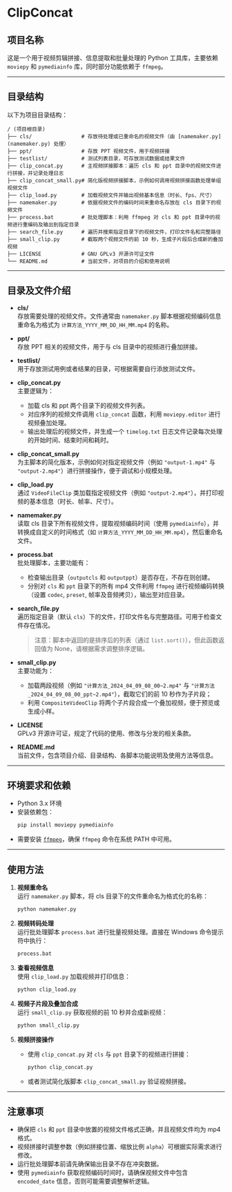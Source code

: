 # ClipConcat

## 项目名称

这是一个用于视频剪辑拼接、信息提取和批量处理的 Python 工具库，主要依赖 `moviepy` 和 `pymediainfo` 库，同时部分功能依赖于 `ffmpeg`。

---

## 目录结构

以下为项目目录结构：

```
/ (项目根目录)
├── cls/                # 存放待处理或已重命名的视频文件（由 [namemaker.py](namemaker.py) 处理）
├── ppt/                # 存放 PPT 视频文件，用于视频拼接
├── testlist/           # 测试列表目录，可存放测试数据或结果文件
├── clip_concat.py      # 主视频拼接脚本：遍历 cls 和 ppt 目录中的视频文件进行拼接，并记录处理日志
├── clip_concat_small.py# 简化版视频拼接脚本，示例如何调用视频拼接函数处理单组视频文件
├── clip_load.py        # 加载视频文件并输出视频基本信息（时长、fps、尺寸）
├── namemaker.py        # 依据视频文件的编码时间来重命名存放在 cls 目录下的视频文件
├── process.bat         # 批处理脚本：利用 ffmpeg 对 cls 和 ppt 目录中的视频进行重编码及输出到指定目录
├── search_file.py      # 遍历并搜索指定目录下的视频文件，打印文件名和完整路径
├── small_clip.py       # 截取两个视频文件的前 10 秒，生成子片段后合成新的叠加视频
├── LICENSE             # GNU GPLv3 开源许可证文件
└── README.md           # 当前文件，对项目的介绍和使用说明
```

---

## 目录及文件介绍

- **cls/**  
  存放需要处理的视频文件。文件通常由 `namemaker.py` 脚本根据视频编码信息重命名为格式为 `计算方法_YYYY_MM_DD_HH_MM.mp4` 的名称。

- **ppt/**  
  存放 PPT 相关的视频文件，用于与 cls 目录中的视频进行叠加拼接。

- **testlist/**  
  用于存放测试用例或者结果的目录，可根据需要自行添放测试文件。

- **clip_concat.py**  
  主要逻辑为：  
  - 加载 cls 和 ppt 两个目录下的视频文件列表。  
  - 对应序列的视频文件调用 `clip_concat` 函数，利用 `moviepy.editor` 进行视频叠加处理。  
  - 输出处理后的视频文件，并生成一个 `timelog.txt` 日志文件记录每次处理的开始时间、结束时间和耗时。

- **clip_concat_small.py**  
  为主脚本的简化版本，示例如何对指定视频文件（例如 `"output-1.mp4"` 与 `"output-2.mp4"`）进行拼接操作，便于调试和小规模处理。

- **clip_load.py**  
  通过 `VideoFileClip` 类加载指定视频文件（例如 `"output-2.mp4"`），并打印视频的基本信息（时长、帧率、尺寸）。

- **namemaker.py**  
  读取 cls 目录下所有视频文件，提取视频编码时间（使用 `pymediainfo`），并转换成自定义的时间格式（如 `计算方法_YYYY_MM_DD_HH_MM.mp4`），然后重命名文件。

- **process.bat**  
  批处理脚本，主要功能有：  
  - 检查输出目录（`outputcls` 和 `outputppt`）是否存在，不存在则创建。  
  - 分别对 `cls` 和 `ppt` 目录下的所有 mp4 文件利用 `ffmpeg` 进行视频编码转换（设置 `codec`, `preset`, 帧率及音频拷贝），输出至对应目录。

- **search_file.py**  
  遍历指定目录（默认 `cls`）下的文件，打印文件名与完整路径。可用于检查文件存在情况。  
  
  > 注意：脚本中返回的是排序后的列表（通过 `list.sort()`），但此函数返回值为 None，请根据需求调整排序逻辑。
  
- **small_clip.py**  
  主要功能为：  
  - 加载两段视频（例如 `"计算方法_2024_04_09_08_00~2.mp4"` 与 `"计算方法_2024_04_09_08_00_ppt~2.mp4"`），截取它们的前 10 秒作为子片段；  
  - 利用 `CompositeVideoClip` 将两个子片段合成一个叠加视频，便于预览或生成小样。

- **LICENSE**  
  GPLv3 开源许可证，规定了代码的使用、修改与分发的相关条款。

- **README.md**  
  当前文件，包含项目介绍、目录结构、各脚本功能说明及使用方法等信息。

---

## 环境要求和依赖

- Python 3.x 环境  
- 安装依赖包：  
  ```sh
  pip install moviepy pymediainfo
  ```
- 需要安装 [`ffmpeg`](https://ffmpeg.org/)，确保 `ffmpeg` 命令在系统 PATH 中可用。

---

## 使用方法

1. **视频重命名**  
    运行 `namemaker.py` 脚本，将 cls 目录下的文件重命名为格式化的名称：  
    
    ```sh
    python namemaker.py
    ```
    
2. **视频转码处理**  
    运行批处理脚本 `process.bat` 进行批量视频处理。直接在 Windows 命令提示符中执行：  
    
    ```bat
    process.bat
    ```
    
3. **查看视频信息**  
    使用 `clip_load.py` 加载视频并打印信息：  
    
    ```sh
    python clip_load.py
    ```
    
4. **视频子片段及叠加合成**  
    运行 `small_clip.py` 获取视频的前 10 秒并合成新视频：  
    
    ```sh
    python small_clip.py
    ```
    
5. **视频拼接操作**  
    - 使用 `clip_concat.py` 对 `cls` 与 `ppt` 目录下的视频进行拼接：  
      ```sh
      python clip_concat.py
      ```
    - 或者测试简化版脚本 `clip_concat_small.py` 验证视频拼接。

---

## 注意事项

- 确保把 `cls` 和 `ppt` 目录中放置的视频文件格式正确，并且视频文件均为 mp4 格式。  
- 视频拼接时调整参数（例如拼接位置、缩放比例 `alpha`）可根据实际需求进行修改。  
- 运行批处理脚本前请先确保输出目录不存在冲突数据。  
- 使用 `pymediainfo` 获取视频编码时间时，请确保视频文件中包含 `encoded_date` 信息，否则可能需要调整解析逻辑。
